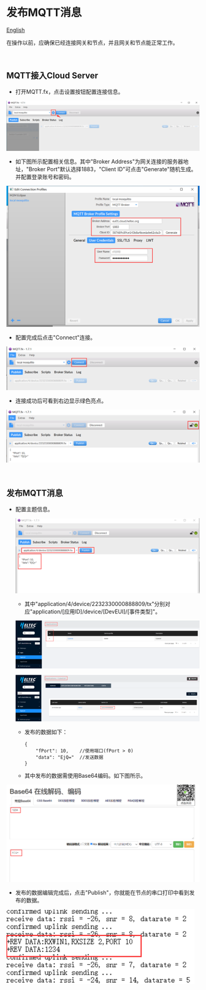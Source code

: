 # 发布MQTT消息
[English]()

在操作以前，应确保已经连接网关和节点，并且网关和节点能正常工作。

&nbsp;

## MQTT接入Cloud Server

- 打开MQTT.fx，点击设置按钮配置连接信息。

![](img/publish_mqtt_message/01.png)

- 如下图所示配置相关信息。其中"Broker Address"为网关连接的服务器地址，"Broker Port"默认选择1883，"Client ID"可点击"Generate"随机生成。并配置登录账号和密码。

![](img/publish_mqtt_message/02.png)

- 配置完成后点击"Connect"连接。

![](img/publish_mqtt_message/03.png)

- 连接成功后可看到右边显示绿色亮点。

![](img/publish_mqtt_message/04.png)

&nbsp;

## 发布MQTT消息

- 配置主题信息。

  ![](img/publish_mqtt_message/05.png)

  - 其中"application/4/device/2232330000888809/tx"分别对应"application/[应用ID]/device/[DevEUI]/[事件类型]"。

  ![](img/publish_mqtt_message/08.png)

  ![](img/publish_mqtt_message/09.png)

  - 发布的数据如下：

    ```shell
    {
        "fPort": 10,    //使用端口(fPort > 0)
        "data": "EjQ="  //发送数据
    }
    ```

  - 其中发布的数据需使用Base64编码。如下图所示。

![](img/publish_mqtt_message/06.png)

- 发布的数据编辑完成后，点击"Publish"，你就能在节点的串口打印中看到发布的数据。

![](img/publish_mqtt_message/07.png)
